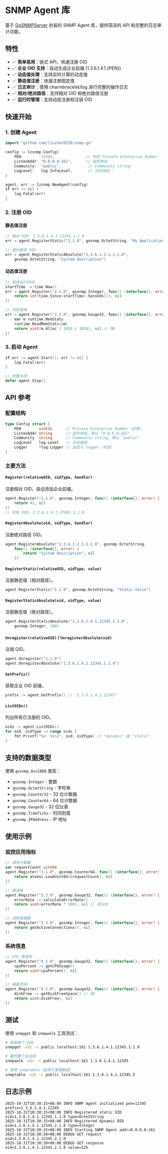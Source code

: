 # SNMP Agent 库

基于 [GoSNMPServer](https://github.com/slayercat/GoSNMPServer) 封装的 SNMP Agent 库，提供简洁的 API 和完整的日志审计功能。

## 特性

- ✅ **简单易用**：链式 API，快速注册 OID
- ✅ **企业 OID 支持**：自动生成企业前缀 (1.3.6.1.4.1.{PEN})
- ✅ **动态值处理**：支持实时计算的动态值
- ✅ **静态值注册**：快速注册固定值
- ✅ **日志审计**：使用 charmbracelet/log 进行完整的操作日志
- ✅ **相对/绝对路径**：支持相对 OID 和绝对路径注册
- ✅ **运行时管理**：支持动态注册和注销 OID

## 快速开始

### 1. 创建 Agent

```go
import "github.com/liuzhen9320/snmp-go"

config := lzsnmp.Config{
    PEN:        12345,              // 你的 Private Enterprise Number
    ListenAddr: "0.0.0.0:161",      // 监听地址
    Community:  "public",            // Community string
    LogLevel:   log.InfoLevel,       // 日志级别
}

agent, err := lzsnmp.NewAgent(config)
if err != nil {
    log.Fatal(err)
}
```

### 2. 注册 OID

#### 静态值注册

```go
// 相对 OID: 1.3.6.1.4.1.12345.1.1.0
err = agent.RegisterStatic("1.1.0", gosnmp.OctetString, "My Application v1.0")

// 绝对路径 OID
err = agent.RegisterStaticAbsolute("1.3.6.1.2.1.1.1.0", 
    gosnmp.OctetString, "System Description")
```

#### 动态值注册

```go
// 系统运行时间
startTime := time.Now()
err = agent.Register("2.1.0", gosnmp.Integer, func() (interface{}, error) {
    return int(time.Since(startTime).Seconds()), nil
})

// 内存使用
err = agent.Register("2.2.0", gosnmp.Gauge32, func() (interface{}, error) {
    var m runtime.MemStats
    runtime.ReadMemStats(&m)
    return uint(m.Alloc / 1024 / 1024), nil // MB
})
```

### 3. 启动 Agent

```go
if err := agent.Start(); err != nil {
    log.Fatal(err)
}

// 优雅关闭
defer agent.Stop()
```

## API 参考

### 配置结构

```go
type Config struct {
    PEN        uint32      // Private Enterprise Number（必需）
    ListenAddr string      // 监听地址，默认 "0.0.0.0:161"
    Community  string      // Community string，默认 "public"
    LogLevel   log.Level   // 日志级别
    Logger     *log.Logger // 自定义 logger（可选）
}
```

### 主要方法

#### `Register(relativeOID, oidType, handler)`
注册相对 OID，自动添加企业前缀。

```go
agent.Register("1.1.0", gosnmp.Integer, func() (interface{}, error) {
    return 42, nil
})
// 实际 OID: 1.3.6.1.4.1.{PEN}.1.1.0
```

#### `RegisterAbsolute(oid, oidType, handler)`
注册绝对路径 OID。

```go
agent.RegisterAbsolute("1.3.6.1.2.1.1.1.0", gosnmp.OctetString, 
    func() (interface{}, error) {
        return "System Description", nil
    })
```

#### `RegisterStatic(relativeOID, oidType, value)`
注册静态值（相对路径）。

```go
agent.RegisterStatic("1.1.0", gosnmp.OctetString, "Static Value")
```

#### `RegisterStaticAbsolute(oid, oidType, value)`
注册静态值（绝对路径）。

```go
agent.RegisterStaticAbsolute("1.3.6.1.4.1.12345.1.1.0", 
    gosnmp.Integer, 100)
```

#### `Unregister(relativeOID)` / `UnregisterAbsolute(oid)`
注销 OID。

```go
agent.Unregister("1.1.0")
agent.UnregisterAbsolute("1.3.6.1.4.1.12345.1.1.0")
```

#### `GetPrefix()`
获取企业 OID 前缀。

```go
prefix := agent.GetPrefix() // "1.3.6.1.4.1.12345"
```

#### `ListOIDs()`
列出所有已注册的 OID。

```go
oids := agent.ListOIDs()
for oid, oidType := range oids {
    fmt.Printf("%s: %s\n", oid, oidType) // "dynamic" 或 "static"
}
```

## 支持的数据类型

使用 `gosnmp.Asn1BER` 类型：

- `gosnmp.Integer` - 整数
- `gosnmp.OctetString` - 字符串
- `gosnmp.Counter32` - 32 位计数器
- `gosnmp.Counter64` - 64 位计数器
- `gosnmp.Gauge32` - 32 位仪表
- `gosnmp.TimeTicks` - 时间刻度
- `gosnmp.IPAddress` - IP 地址

## 使用示例

### 监控应用指标

```go
// 请求计数器
var requestCount uint64
agent.Register("3.1.0", gosnmp.Counter64, func() (interface{}, error) {
    return atomic.LoadUint64(&requestCount), nil
})

// 错误率
agent.Register("3.2.0", gosnmp.Gauge32, func() (interface{}, error) {
    errorRate := calculateErrorRate()
    return uint(errorRate * 100), nil // 百分比
})

// 活跃连接数
agent.Register("3.3.0", gosnmp.Integer, func() (interface{}, error) {
    return getActiveConnections(), nil
})
```

### 系统信息

```go
// CPU 使用率
agent.Register("4.1.0", gosnmp.Gauge32, func() (interface{}, error) {
    cpuPercent := getCPUUsage()
    return uint(cpuPercent), nil
})

// 磁盘空间
agent.Register("4.2.0", gosnmp.Gauge32, func() (interface{}, error) {
    diskFree := getDiskFreeSpace() // GB
    return uint(diskFree), nil
})
```

## 测试

使用 `snmpget` 和 `snmpwalk` 工具测试：

```bash
# 获取单个 OID
snmpget -v2c -c public localhost:161 1.3.6.1.4.1.12345.1.1.0

# 遍历整个企业树
snmpwalk -v2c -c public localhost:161 1.3.6.1.4.1.12345

# 使用 snmptable（适用于表格数据）
snmptable -v2c -c public localhost:161 1.3.6.1.4.1.12345.5
```

## 日志示例

```
2025-10-31T10:30:15+08:00 INFO SNMP Agent initialized pen=12345 prefix=1.3.6.1.4.1.12345
2025-10-31T10:30:15+08:00 INFO Registered static OID oid=1.3.6.1.4.1.12345.1.1.0 type=OctetString
2025-10-31T10:30:15+08:00 INFO Registered dynamic OID oid=1.3.6.1.4.1.12345.2.1.0 type=Integer
2025-10-31T10:30:15+08:00 INFO Starting SNMP Agent addr=0.0.0.0:161
2025-10-31T10:30:20+08:00 DEBUG GET request oid=1.3.6.1.4.1.12345.2.1.0
2025-10-31T10:30:20+08:00 DEBUG GET response oid=1.3.6.1.4.1.12345.2.1.0 value=125
```
